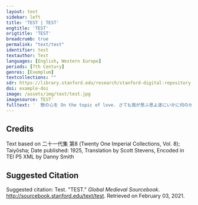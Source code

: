 ```yaml
---
layout: text
sidebar: left
title: 'TEST | TEST'
engtitle: 'TEST'
origtitle: 'TEST'
breadcrumb: true
permalink: "text/test"
identifier: test
textauthor: Test
languages: [English, Western Europe]
periods: [7th Century]
genres: [Exemplum]
textcollections: ""
sdr: https://library.stanford.edu/research/stanford-digital-repository 
doi: example-doi 
image: /assets/img/text/test.jpg
imagesource: TEST'
fulltext: '  戀の心を On the topic of love. さても我が思ふ思よ遂にいかに何のかひなき詠のみして Well, well, here I am,so many feelings I feel!What will become of them,with this good-for-nothinggaze I keep giving my thoughts? '
---
```

## Credits
Text based on 二十一代集 第8 (Twenty One Imperial Collections, Vol. 8); Taiyōsha; Date published: 1925, 
Translation by Scott Stevens, 
Encoded in TEI P5 XML by Danny Smith
## Suggested Citation
<p>Suggested citation: Test.  "TEST."  <em>Global Medieval Sourcebook</em>. <a href="http://sourcebook.stanford.edu/text/test">http://sourcebook.stanford.edu/text/test</a>. Retrieved on February 03, 2021.</p>